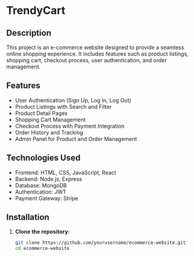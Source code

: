 # TrendyCart

## Description
This project is an e-commerce website designed to provide a seamless online shopping experience. It includes features such as product listings, shopping cart, checkout process, user authentication, and order management.

## Features
- User Authentication (Sign Up, Log In, Log Out)
- Product Listings with Search and Filter
- Product Detail Pages
- Shopping Cart Management
- Checkout Process with Payment Integration
- Order History and Tracking
- Admin Panel for Product and Order Management

## Technologies Used
- Frontend: HTML, CSS, JavaScript, React
- Backend: Node.js, Express
- Database: MongoDB
- Authentication: JWT
- Payment Gateway: Stripe

## Installation
1. **Clone the repository:**
   ```bash
   git clone https://github.com/yourusername/ecommerce-website.git
   cd ecommerce-website
